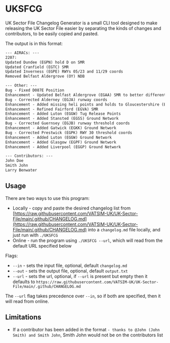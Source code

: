 # UKSFCG
UK Sector File Changelog Generator is a small CLI tool designed to make releasing the UK Sector File easier by separating the kinds of changes and contributors, to be easily copied and pasted.

The output is in this format:
```txt
--- AIRACs: ---
2207:
Updated Dundee (EGPN) hold D on SMR
Updated Cranfield (EGTC) SMR
Updated Inverness (EGPE) RWYs 05/23 and 11/29 coords
Removed Belfast Aldergrove (OY) NDB

--- Other: ---
Bug - Fixed D087E Position
Enhancement - Updated Belfast Aldergrove (EGAA) SMR to better differentiate Tug and Hold Points
Bug - Corrected Alderney (EGJA) runway coords
Enhancement - Added missing heli points and holds to Gloucestershire (EGBJ) SMR
Enhancement - Refined Fairford (EGVA) SMR
Enhancement - Added Luton (EGGW) Tug Release Points
Enhancement - Added Stansted (EGSS) Ground Network
Bug - Corrected Guernsey (EGJB) runway threshold coords
Enhancement - Added Gatwick (EGKK) Ground Network
Bug - Corrected Prestwick (EGPK) RWY 30 threshold coords
Enhancement - Added Luton (EGGW) Ground Network
Enhancement - Added Glasgow (EGPF) Ground Network
Enhancement - Added Liverpool (EGGP) Ground Network

--- Contributors: ---
John Doe
Smith John
Larry Benwater
```

## Usage
There are two ways to use this program:
- Locally - copy and paste the desired changelog list from [https://raw.githubusercontent.com/VATSIM-UK/UK-Sector-File/main/.github/CHANGELOG.md](https://raw.githubusercontent.com/VATSIM-UK/UK-Sector-File/main/.github/CHANGELOG.md) into a `changelog.md` file locally, and just run with `./UKSFCG`
- Online - run the program using `./UKSFCG --url`, which will read from the default URL specified below

Flags:
- `--in` - sets the input file, optional, default `changelog.md`
- `--out` - sets the output file, optional, default `output.txt`
- `--url` - sets the url, optional, if `--url` is present but empty then it defaults to `https://raw.githubusercontent.com/VATSIM-UK/UK-Sector-File/main/.github/CHANGELOG.md` 

The `--url` flag takes precedence over `--in`, so if both are specified, then it will read from online.

## Limitations
- If a contributor has been added in the format `- thanks to @John (John Smith) and Smith John`, Smith John would not be on the contributors list
